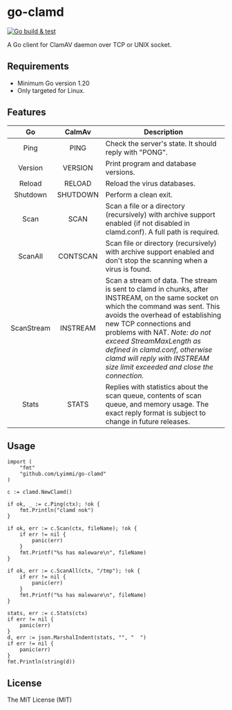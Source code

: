 # go-clamd 
[![Go build & test](https://github.com/Lyimmi/go-clamd/actions/workflows/go-build-test.yml/badge.svg)](https://github.com/Lyimmi/go-clamd/actions/workflows/go-build-test.yml)

A Go client for ClamAV daemon over TCP or UNIX socket.

## Requirements
- Minimum Go version 1.20 
- Only targeted for Linux.

## Features

|     Go     | CalmAv | Description                                                                                                                                                                                                                                                                                                                                         |
|:----------:|:-:|-----------------------------------------------------------------------------------------------------------------------------------------------------------------------------------------------------------------------------------------------------------------------------------------------------------------------------------------------------|
|    Ping    | PING | Check the server's state. It should reply with "PONG".                                                                                                                                                                                                                                                                                              |
|  Version   | VERSION | Print program and database versions.                                                                                                                                                                                                                                                                                                                |
|   Reload   | RELOAD | Reload the virus databases.                                                                                                                                                                                                                                                                                                                         |
|  Shutdown  | SHUTDOWN | Perform a clean exit.                                                                                                                                                                                                                                                                                                                               |
|    Scan    | SCAN | Scan a file or a directory (recursively) with archive support enabled (if not disabled in clamd.conf). A full path is required.                                                                                                                                                                                                                     |
|  ScanAll   | CONTSCAN | Scan file or directory (recursively) with archive support enabled and don't stop the scanning when a virus is found.                                                                                                                                                                                                                                |
| ScanStream | INSTREAM | Scan a stream of data. The stream is sent to clamd in chunks, after INSTREAM, on the same socket on which the command was sent. This avoids the overhead of establishing new TCP connections and problems with NAT. *Note: do not exceed StreamMaxLength as defined in clamd.conf, otherwise clamd will reply with INSTREAM size limit exceeded and close the connection.* |
|   Stats    | STATS | Replies with statistics about the scan queue, contents of scan queue, and memory usage. The exact reply format is subject to change in future releases.                                                                                                                                                                                             |

## Usage

```golang
import (
    "fmt"
    "github.com/Lyimmi/go-clamd"
)

c := clamd.NewClamd()

if ok, _ := c.Ping(ctx); !ok {
    fmt.Println("clamd nok")
}

if ok, err := c.Scan(ctx, fileName); !ok {
    if err != nil {
        panic(err)
    }
    fmt.Printf("%s has maleware\n", fileName)
}

if ok, err := c.ScanAll(ctx, "/tmp"); !ok {
    if err != nil {
        panic(err)
    }
    fmt.Printf("%s has maleware\n", fileName)
}

stats, err := c.Stats(ctx)
if err != nil {
    panic(err)
}
d, err := json.MarshalIndent(stats, "", "  ")
if err != nil {
    panic(err)
}
fmt.Println(string(d))
```

## License
The MIT License (MIT)
